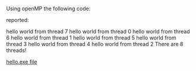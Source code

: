 Using openMP the following code:

reported:

 hello world from thread           7
 hello world from thread           0
 hello world from thread           6
 hello world from thread           1
 hello world from thread           5
 hello world from thread           3
 hello world from thread           4
 hello world from thread           2
 There are           8  threads!


[hello.exe file](https://emilyblackb.github.io/math5610/)
